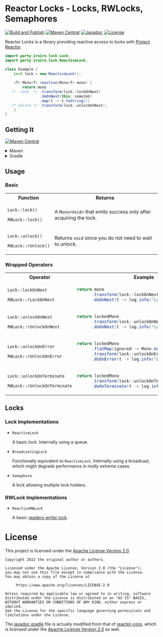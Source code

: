# Reactor Locks - Locks, RWLocks, Semaphores

[![Build and Publish](https://github.com/gudzpoz/reactor-locks/actions/workflows/build.yml/badge.svg)](https://github.com/gudzpoz/reactor-locks/actions/workflows/build.yml)
[![Maven Central](https://img.shields.io/maven-central/v/party.iroiro/reactor-locks?color=blue&label=Maven%20Central)](https://mvnrepository.com/artifact/party.iroiro/reactor-locks)
[![Javadoc](https://javadoc.io/badge2/party.iroiro/reactor-locks/Javadoc.svg?color=orange)](https://javadoc.io/doc/party.iroiro/reactor-locks)
[![License](https://img.shields.io/github/license/gudzpoz/reactor-locks?label=License)](./LICENSE)

Reactor Locks is a library providing reactive access to locks with [Project Reactor](https://projectreactor.io/).

```java
import party.iroiro.lock.Lock;
import party.iroiro.lock.ReactiveLock;

class Example {
    Lock lock = new ReactiveLock();
    
    <T> Mono<T> reactive(Mono<T> mono) {
        return mono
   /*  lock  */ .transform(lock::lockOnNext)
                .doOnNext(this::someJob)
                .map(t -> t.toString())
   /* unlock */ .transform(lock::unlockOnNext);
    }
}
```

## Getting It

[![Maven Central](https://img.shields.io/maven-central/v/party.iroiro/reactor-locks?color=blue&label=Maven%20Central)](https://mvnrepository.com/artifact/party.iroiro/reactor-locks)

<details>
<summary>Maven</summary>

```xml
<dependency>
  <groupId>party.iroiro</groupId>
  <artifactId>reactor-locks</artifactId>
  <version>0.2.0</version>
</dependency>
```

</details>

<details>
<summary>Gradle</summary>

```groovy
implementation 'party.iroiro:reactor-locks:0.2.0'
```

</details>

## Usage

### Basic

<table>
<tr><th>Function</th><th>Returns</th></tr>
<tr><td>

`Lock::lock()`

`RWLock::lock()`</td><td>

A `Mono<Void>` that emits success only after acquiring the lock.</td></tr>
<tr><td>

`Lock::unlock()`

`RWLock::rUnlock()`</td><td>

Returns `void` since you do not need to wait to unlock.</td></tr>
</table>

### Wrapped Operators

<table>
<tr><th>Operator</th><th>Example</th></tr>
<tr><td>

`Lock::lockOnNext`

`RWLock::rLockOnNext`</td><td>

```java
return mono
      .transform(lock::lockOnNext)
      .doOnNext(t -> log.info("Lock Acquired"));
```
</td>
</tr>
<tr><td>

`Lock::unlockOnNext`

`RWLock::rUnlockOnNext`</td><td>

```java
return lockedMono
      .transform(lock::unlockOnNext)
      .doOnNext(t -> log.info("Lock Released"));
```
</td>
</tr>
<tr><td>

`Lock::unlockOnError`

`RWLock::rUnlockOnError`</td><td>

```java
return lockedMono
      .flatMap(ignored -> Mono.error(new Exception()))
      .transform(lock::unlockOnError)
      .doOnError(t -> log.info("Lock Released"));
```
</td>
</tr>
<tr><td>

`Lock::unlockOnTerminate`

`RWLock::rUnlockOnTerminate`</td><td>

```java
return lockedMono
      .transform(lock::unlockOnTerminate)
      .doOnTerminate(t -> log.info("Lock Release"));
```
</td>
</tr>
</table>

## Locks

### Lock Implementations

- `ReactiveLock`
  
  A basic lock. Internally using a queue.
  
- `BroadcastingLock`

  Functionally equivalent to `ReactiveLock`. Internally using a broadcast, which might degrade performance in *really extreme* cases.

- `Semaphore`

  A lock allowing multiple lock holders.

### RWLock Implementations

- `ReactiveRWLock`

  A basic [readers-writer lock](https://en.wikipedia.org/wiki/Readers%E2%80%93writer_lock).

# License

This project is licensed under the [Apache License Version 2.0](./LICENSE).

```text
Copyright 2022 the original author or authors.

Licensed under the Apache License, Version 2.0 (the "License");
you may not use this file except in compliance with the License.
You may obtain a copy of the License at

     https://www.apache.org/licenses/LICENSE-2.0

Unless required by applicable law or agreed to in writing, software
distributed under the License is distributed on an "AS IS" BASIS,
WITHOUT WARRANTIES OR CONDITIONS OF ANY KIND, either express or implied.
See the License for the specific language governing permissions and
limitations under the License.
```

The [javadoc.gradle](./javadoc.gradle) file is actually modified from that of [reactor-core](https://github.com/reactor/reactor-core/blob/main/gradle/javadoc.gradle), which is licensed under the [Apache License Version 2.0](./LICENSE) as well.
